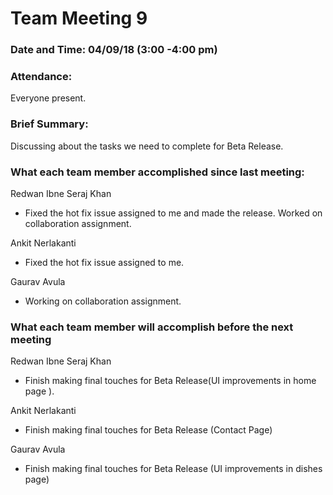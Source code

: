 # Team Meeting 9

### Date and Time: 04/09/18 (3:00 -4:00 pm)


### Attendance: 
Everyone present.

### Brief Summary:

Discussing about the tasks we need to complete for Beta Release.

### What each team member accomplished since last meeting:

Redwan Ibne Seraj Khan
- Fixed the hot fix issue assigned to me and made the release. Worked on collaboration assignment.

Ankit Nerlakanti
- Fixed the hot fix issue assigned to me.

Gaurav Avula
- Working on collaboration assignment.

### What each team member will accomplish before the next meeting

Redwan Ibne Seraj Khan

- Finish making final touches for Beta Release(UI improvements in home page ).

Ankit Nerlakanti
- Finish making final touches for Beta Release (Contact Page)

Gaurav Avula
- Finish making final touches for Beta Release (UI improvements in dishes page)  
